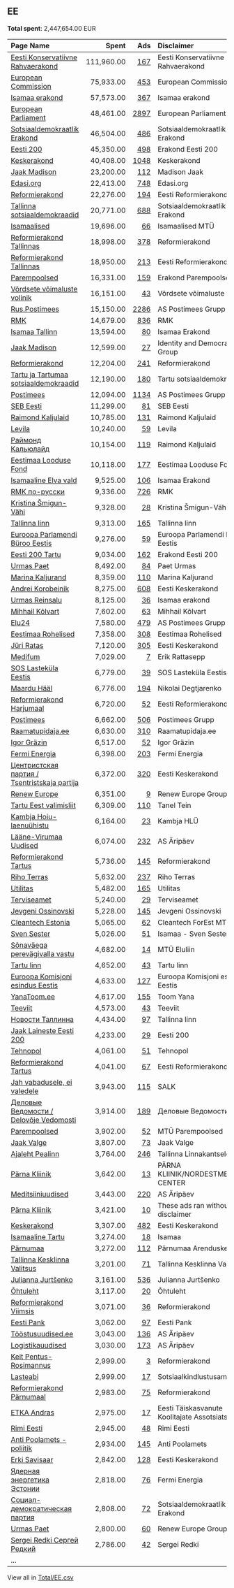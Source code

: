 ## EE
**Total spent**: 2,447,654.00 EUR

|Page Name|Spent|Ads|Disclaimer|
|:---|---:|---:|:---|
|[Eesti Konservatiivne Rahvaerakond](https://www.facebook.com/671308106236480)|111,960.00|[167](https://www.facebook.com/ads/library/?active_status=all&ad_type=political_and_issue_ads&country=EE&view_all_page_id=671308106236480&search_type=page&media_type=all)|Eesti Konservatiivne Rahvaerakond|
|[European Commission](https://www.facebook.com/107898832590939)|75,933.00|[453](https://www.facebook.com/ads/library/?active_status=all&ad_type=political_and_issue_ads&country=EE&view_all_page_id=107898832590939&search_type=page&media_type=all)|European Commission|
|[Isamaa erakond](https://www.facebook.com/321163977576)|57,573.00|[367](https://www.facebook.com/ads/library/?active_status=all&ad_type=political_and_issue_ads&country=EE&view_all_page_id=321163977576&search_type=page&media_type=all)|Isamaa erakond|
|[European Parliament](https://www.facebook.com/178362315106)|48,461.00|[2897](https://www.facebook.com/ads/library/?active_status=all&ad_type=political_and_issue_ads&country=EE&view_all_page_id=178362315106&search_type=page&media_type=all)|European Parliament|
|[Sotsiaaldemokraatlik Erakond](https://www.facebook.com/123310201026539)|46,504.00|[486](https://www.facebook.com/ads/library/?active_status=all&ad_type=political_and_issue_ads&country=EE&view_all_page_id=123310201026539&search_type=page&media_type=all)|Sotsiaaldemokraatlik Erakond|
|[Eesti 200](https://www.facebook.com/377562219398154)|45,350.00|[498](https://www.facebook.com/ads/library/?active_status=all&ad_type=political_and_issue_ads&country=EE&view_all_page_id=377562219398154&search_type=page&media_type=all)|Erakond Eesti 200|
|[Keskerakond](https://www.facebook.com/161252453921396)|40,408.00|[1048](https://www.facebook.com/ads/library/?active_status=all&ad_type=political_and_issue_ads&country=EE&view_all_page_id=161252453921396&search_type=page&media_type=all)|Keskerakond|
|[Jaak Madison](https://www.facebook.com/536519246456733)|23,200.00|[112](https://www.facebook.com/ads/library/?active_status=all&ad_type=political_and_issue_ads&country=EE&view_all_page_id=536519246456733&search_type=page&media_type=all)|Madison Jaak|
|[Edasi.org](https://www.facebook.com/165505543854570)|22,413.00|[748](https://www.facebook.com/ads/library/?active_status=all&ad_type=political_and_issue_ads&country=EE&view_all_page_id=165505543854570&search_type=page&media_type=all)|Edasi.org|
|[Reformierakond](https://www.facebook.com/80124492882)|22,276.00|[194](https://www.facebook.com/ads/library/?active_status=all&ad_type=political_and_issue_ads&country=EE&view_all_page_id=80124492882&search_type=page&media_type=all)|Eesti Reformierakond|
|[Tallinna sotsiaaldemokraadid](https://www.facebook.com/161176093911640)|20,771.00|[688](https://www.facebook.com/ads/library/?active_status=all&ad_type=political_and_issue_ads&country=EE&view_all_page_id=161176093911640&search_type=page&media_type=all)|Sotsiaaldemokraatlik Erakond|
|[Isamaalised](https://www.facebook.com/105855061351311)|19,696.00|[66](https://www.facebook.com/ads/library/?active_status=all&ad_type=political_and_issue_ads&country=EE&view_all_page_id=105855061351311&search_type=page&media_type=all)|Isamaalised MTÜ|
|[Reformierakond Tallinnas](https://www.facebook.com/597669946998762)|18,998.00|[378](https://www.facebook.com/ads/library/?active_status=all&ad_type=political_and_issue_ads&country=EE&view_all_page_id=597669946998762&search_type=page&media_type=all)|Reformierakond|
|[Reformierakond Tallinnas](https://www.facebook.com/597669946998762)|18,950.00|[213](https://www.facebook.com/ads/library/?active_status=all&ad_type=political_and_issue_ads&country=EE&view_all_page_id=597669946998762&search_type=page&media_type=all)|Eesti Reformierakond|
|[Parempoolsed](https://www.facebook.com/102556191461116)|16,331.00|[159](https://www.facebook.com/ads/library/?active_status=all&ad_type=political_and_issue_ads&country=EE&view_all_page_id=102556191461116&search_type=page&media_type=all)|Erakond Parempoolsed|
|[Võrdsete võimaluste volinik](https://www.facebook.com/100228868142929)|16,151.00|[43](https://www.facebook.com/ads/library/?active_status=all&ad_type=political_and_issue_ads&country=EE&view_all_page_id=100228868142929&search_type=page&media_type=all)|Võrdsete võimaluste volinik|
|[Rus.Postimees](https://www.facebook.com/143433035688531)|15,150.00|[2286](https://www.facebook.com/ads/library/?active_status=all&ad_type=political_and_issue_ads&country=EE&view_all_page_id=143433035688531&search_type=page&media_type=all)|AS Postimees Grupp|
|[RMK](https://www.facebook.com/407479074907)|14,679.00|[836](https://www.facebook.com/ads/library/?active_status=all&ad_type=political_and_issue_ads&country=EE&view_all_page_id=407479074907&search_type=page&media_type=all)|RMK|
|[Isamaa Tallinn](https://www.facebook.com/646902458783744)|13,594.00|[80](https://www.facebook.com/ads/library/?active_status=all&ad_type=political_and_issue_ads&country=EE&view_all_page_id=646902458783744&search_type=page&media_type=all)|Isamaa Erakond|
|[Jaak Madison](https://www.facebook.com/536519246456733)|12,599.00|[27](https://www.facebook.com/ads/library/?active_status=all&ad_type=political_and_issue_ads&country=EE&view_all_page_id=536519246456733&search_type=page&media_type=all)|Identity and Democracy Group|
|[Reformierakond](https://www.facebook.com/80124492882)|12,204.00|[241](https://www.facebook.com/ads/library/?active_status=all&ad_type=political_and_issue_ads&country=EE&view_all_page_id=80124492882&search_type=page&media_type=all)|Reformierakond|
|[Tartu ja Tartumaa sotsiaaldemokraadid](https://www.facebook.com/1451467634864322)|12,190.00|[180](https://www.facebook.com/ads/library/?active_status=all&ad_type=political_and_issue_ads&country=EE&view_all_page_id=1451467634864322&search_type=page&media_type=all)|Tartu sotsiaaldemokraadid|
|[Postimees](https://www.facebook.com/115634898452178)|12,094.00|[1134](https://www.facebook.com/ads/library/?active_status=all&ad_type=political_and_issue_ads&country=EE&view_all_page_id=115634898452178&search_type=page&media_type=all)|AS Postimees Grupp|
|[SEB Eesti](https://www.facebook.com/149700202809)|11,299.00|[81](https://www.facebook.com/ads/library/?active_status=all&ad_type=political_and_issue_ads&country=EE&view_all_page_id=149700202809&search_type=page&media_type=all)|SEB Eesti|
|[Raimond Kaljulaid](https://www.facebook.com/1084372461606422)|10,785.00|[131](https://www.facebook.com/ads/library/?active_status=all&ad_type=political_and_issue_ads&country=EE&view_all_page_id=1084372461606422&search_type=page&media_type=all)|Raimond Kaljulaid|
|[Levila](https://www.facebook.com/102161268031662)|10,240.00|[59](https://www.facebook.com/ads/library/?active_status=all&ad_type=political_and_issue_ads&country=EE&view_all_page_id=102161268031662&search_type=page&media_type=all)|Levila|
|[Раймонд Кальюлайд](https://www.facebook.com/1535510530084119)|10,154.00|[119](https://www.facebook.com/ads/library/?active_status=all&ad_type=political_and_issue_ads&country=EE&view_all_page_id=1535510530084119&search_type=page&media_type=all)|Raimond Kaljulaid|
|[Eestimaa Looduse Fond](https://www.facebook.com/233123435884)|10,118.00|[177](https://www.facebook.com/ads/library/?active_status=all&ad_type=political_and_issue_ads&country=EE&view_all_page_id=233123435884&search_type=page&media_type=all)|Eestimaa Looduse Fond|
|[Isamaaline Elva vald](https://www.facebook.com/102901941972779)|9,525.00|[106](https://www.facebook.com/ads/library/?active_status=all&ad_type=political_and_issue_ads&country=EE&view_all_page_id=102901941972779&search_type=page&media_type=all)|Isamaa Erakond|
|[RMK по-русски](https://www.facebook.com/162244807165070)|9,336.00|[726](https://www.facebook.com/ads/library/?active_status=all&ad_type=political_and_issue_ads&country=EE&view_all_page_id=162244807165070&search_type=page&media_type=all)|RMK|
|[Kristina Šmigun-Vähi](https://www.facebook.com/627440857674196)|9,328.00|[28](https://www.facebook.com/ads/library/?active_status=all&ad_type=political_and_issue_ads&country=EE&view_all_page_id=627440857674196&search_type=page&media_type=all)|Kristina Šmigun-Vähi|
|[Tallinna linn](https://www.facebook.com/971885476227076)|9,313.00|[165](https://www.facebook.com/ads/library/?active_status=all&ad_type=political_and_issue_ads&country=EE&view_all_page_id=971885476227076&search_type=page&media_type=all)|Tallinna linn|
|[Euroopa Parlamendi Büroo Eestis](https://www.facebook.com/158493618156)|9,276.00|[59](https://www.facebook.com/ads/library/?active_status=all&ad_type=political_and_issue_ads&country=EE&view_all_page_id=158493618156&search_type=page&media_type=all)|Euroopa Parlamendi Büroo Eestis|
|[Eesti 200 Tartu](https://www.facebook.com/106889421000517)|9,034.00|[162](https://www.facebook.com/ads/library/?active_status=all&ad_type=political_and_issue_ads&country=EE&view_all_page_id=106889421000517&search_type=page&media_type=all)|Erakond Eesti 200|
|[Urmas Paet](https://www.facebook.com/223092011815453)|8,492.00|[84](https://www.facebook.com/ads/library/?active_status=all&ad_type=political_and_issue_ads&country=EE&view_all_page_id=223092011815453&search_type=page&media_type=all)|Paet Urmas|
|[Marina Kaljurand](https://www.facebook.com/651496914998204)|8,359.00|[110](https://www.facebook.com/ads/library/?active_status=all&ad_type=political_and_issue_ads&country=EE&view_all_page_id=651496914998204&search_type=page&media_type=all)|Marina Kaljurand|
|[Andrei Korobeinik](https://www.facebook.com/625329771243439)|8,275.00|[608](https://www.facebook.com/ads/library/?active_status=all&ad_type=political_and_issue_ads&country=EE&view_all_page_id=625329771243439&search_type=page&media_type=all)|Eesti Keskerakond|
|[Urmas Reinsalu](https://www.facebook.com/503635753156660)|8,125.00|[36](https://www.facebook.com/ads/library/?active_status=all&ad_type=political_and_issue_ads&country=EE&view_all_page_id=503635753156660&search_type=page&media_type=all)|Isamaa erakond|
|[Mihhail Kõlvart](https://www.facebook.com/126693994065708)|7,602.00|[63](https://www.facebook.com/ads/library/?active_status=all&ad_type=political_and_issue_ads&country=EE&view_all_page_id=126693994065708&search_type=page&media_type=all)|Mihhail Kõlvart|
|[Elu24](https://www.facebook.com/115982931763745)|7,580.00|[479](https://www.facebook.com/ads/library/?active_status=all&ad_type=political_and_issue_ads&country=EE&view_all_page_id=115982931763745&search_type=page&media_type=all)|AS Postimees Grupp|
|[Eestimaa Rohelised](https://www.facebook.com/109605679062900)|7,358.00|[308](https://www.facebook.com/ads/library/?active_status=all&ad_type=political_and_issue_ads&country=EE&view_all_page_id=109605679062900&search_type=page&media_type=all)|Eestimaa Rohelised|
|[Jüri Ratas](https://www.facebook.com/419827918155173)|7,120.00|[305](https://www.facebook.com/ads/library/?active_status=all&ad_type=political_and_issue_ads&country=EE&view_all_page_id=419827918155173&search_type=page&media_type=all)|Eesti Keskerakond|
|[Medifum](https://www.facebook.com/108132487505042)|7,029.00|[7](https://www.facebook.com/ads/library/?active_status=all&ad_type=political_and_issue_ads&country=EE&view_all_page_id=108132487505042&search_type=page&media_type=all)|Erik Rattasepp|
|[SOS Lasteküla Eestis](https://www.facebook.com/115872361773420)|6,779.00|[39](https://www.facebook.com/ads/library/?active_status=all&ad_type=political_and_issue_ads&country=EE&view_all_page_id=115872361773420&search_type=page&media_type=all)|SOS Lasteküla Eestis|
|[Maardu Hääl](https://www.facebook.com/108255437477996)|6,776.00|[194](https://www.facebook.com/ads/library/?active_status=all&ad_type=political_and_issue_ads&country=EE&view_all_page_id=108255437477996&search_type=page&media_type=all)|Nikolai Degtjarenko|
|[Reformierakond Harjumaal](https://www.facebook.com/207815253105660)|6,720.00|[52](https://www.facebook.com/ads/library/?active_status=all&ad_type=political_and_issue_ads&country=EE&view_all_page_id=207815253105660&search_type=page&media_type=all)|Eesti Reformierakond|
|[Postimees](https://www.facebook.com/115634898452178)|6,662.00|[506](https://www.facebook.com/ads/library/?active_status=all&ad_type=political_and_issue_ads&country=EE&view_all_page_id=115634898452178&search_type=page&media_type=all)|Postimees Grupp|
|[Raamatupidaja.ee](https://www.facebook.com/114004685304193)|6,630.00|[310](https://www.facebook.com/ads/library/?active_status=all&ad_type=political_and_issue_ads&country=EE&view_all_page_id=114004685304193&search_type=page&media_type=all)|Raamatupidaja.ee|
|[Igor Gräzin](https://www.facebook.com/339367456669277)|6,517.00|[52](https://www.facebook.com/ads/library/?active_status=all&ad_type=political_and_issue_ads&country=EE&view_all_page_id=339367456669277&search_type=page&media_type=all)|Igor Gräzin|
|[Fermi Energia](https://www.facebook.com/468873137208405)|6,398.00|[203](https://www.facebook.com/ads/library/?active_status=all&ad_type=political_and_issue_ads&country=EE&view_all_page_id=468873137208405&search_type=page&media_type=all)|Fermi Energia|
|[Центристская партия / Tsentristskaja partija](https://www.facebook.com/1380694195285538)|6,372.00|[320](https://www.facebook.com/ads/library/?active_status=all&ad_type=political_and_issue_ads&country=EE&view_all_page_id=1380694195285538&search_type=page&media_type=all)|Eesti Keskerakond|
|[Renew Europe](https://www.facebook.com/123910440019)|6,351.00|[9](https://www.facebook.com/ads/library/?active_status=all&ad_type=political_and_issue_ads&country=EE&view_all_page_id=123910440019&search_type=page&media_type=all)|Renew Europe Group|
|[Tartu Eest valimisliit](https://www.facebook.com/1109453782417810)|6,309.00|[110](https://www.facebook.com/ads/library/?active_status=all&ad_type=political_and_issue_ads&country=EE&view_all_page_id=1109453782417810&search_type=page&media_type=all)|Tanel Tein|
|[Kambja Hoiu-laenuühistu](https://www.facebook.com/668283139863407)|6,164.00|[23](https://www.facebook.com/ads/library/?active_status=all&ad_type=political_and_issue_ads&country=EE&view_all_page_id=668283139863407&search_type=page&media_type=all)|Kambja HLÜ|
|[Lääne-Virumaa Uudised](https://www.facebook.com/107782984790166)|6,074.00|[232](https://www.facebook.com/ads/library/?active_status=all&ad_type=political_and_issue_ads&country=EE&view_all_page_id=107782984790166&search_type=page&media_type=all)|AS Äripäev|
|[Reformierakond Tartus](https://www.facebook.com/466885806670211)|5,736.00|[145](https://www.facebook.com/ads/library/?active_status=all&ad_type=political_and_issue_ads&country=EE&view_all_page_id=466885806670211&search_type=page&media_type=all)|Reformierakond|
|[Riho Terras](https://www.facebook.com/2217643278496367)|5,632.00|[237](https://www.facebook.com/ads/library/?active_status=all&ad_type=political_and_issue_ads&country=EE&view_all_page_id=2217643278496367&search_type=page&media_type=all)|Riho Terras|
|[Utilitas](https://www.facebook.com/191048954816233)|5,482.00|[165](https://www.facebook.com/ads/library/?active_status=all&ad_type=political_and_issue_ads&country=EE&view_all_page_id=191048954816233&search_type=page&media_type=all)|Utilitas|
|[Terviseamet](https://www.facebook.com/293479953999016)|5,240.00|[29](https://www.facebook.com/ads/library/?active_status=all&ad_type=political_and_issue_ads&country=EE&view_all_page_id=293479953999016&search_type=page&media_type=all)|Terviseamet|
|[Jevgeni Ossinovski](https://www.facebook.com/117593944980769)|5,228.00|[145](https://www.facebook.com/ads/library/?active_status=all&ad_type=political_and_issue_ads&country=EE&view_all_page_id=117593944980769&search_type=page&media_type=all)|Jevgeni Ossinovski|
|[Cleantech Estonia](https://www.facebook.com/1669480636672455)|5,065.00|[62](https://www.facebook.com/ads/library/?active_status=all&ad_type=political_and_issue_ads&country=EE&view_all_page_id=1669480636672455&search_type=page&media_type=all)|Cleantech ForEst MTÜ|
|[Sven Sester](https://www.facebook.com/1478522815530132)|5,026.00|[51](https://www.facebook.com/ads/library/?active_status=all&ad_type=political_and_issue_ads&country=EE&view_all_page_id=1478522815530132&search_type=page&media_type=all)|Isamaa - Sven Sester|
|[Sõnaväega perevägivalla vastu](https://www.facebook.com/100341152442171)|4,682.00|[14](https://www.facebook.com/ads/library/?active_status=all&ad_type=political_and_issue_ads&country=EE&view_all_page_id=100341152442171&search_type=page&media_type=all)|MTÜ Eluliin|
|[Tartu linn](https://www.facebook.com/170821139207)|4,652.00|[43](https://www.facebook.com/ads/library/?active_status=all&ad_type=political_and_issue_ads&country=EE&view_all_page_id=170821139207&search_type=page&media_type=all)|Tartu linn|
|[Euroopa Komisjoni esindus Eestis](https://www.facebook.com/131942593914)|4,633.00|[127](https://www.facebook.com/ads/library/?active_status=all&ad_type=political_and_issue_ads&country=EE&view_all_page_id=131942593914&search_type=page&media_type=all)|Euroopa Komisjoni esindus Eestis|
|[YanaToom.ee](https://www.facebook.com/2367048563336709)|4,617.00|[155](https://www.facebook.com/ads/library/?active_status=all&ad_type=political_and_issue_ads&country=EE&view_all_page_id=2367048563336709&search_type=page&media_type=all)|Toom Yana|
|[Teeviit](https://www.facebook.com/112544832109986)|4,573.00|[43](https://www.facebook.com/ads/library/?active_status=all&ad_type=political_and_issue_ads&country=EE&view_all_page_id=112544832109986&search_type=page&media_type=all)|Teeviit|
|[Новости Таллинна](https://www.facebook.com/761617300679193)|4,434.00|[97](https://www.facebook.com/ads/library/?active_status=all&ad_type=political_and_issue_ads&country=EE&view_all_page_id=761617300679193&search_type=page&media_type=all)|Tallinna linn|
|[Jaak Laineste Eesti 200](https://www.facebook.com/2347656258843926)|4,233.00|[29](https://www.facebook.com/ads/library/?active_status=all&ad_type=political_and_issue_ads&country=EE&view_all_page_id=2347656258843926&search_type=page&media_type=all)|Eesti 200|
|[Tehnopol](https://www.facebook.com/153831901296665)|4,061.00|[51](https://www.facebook.com/ads/library/?active_status=all&ad_type=political_and_issue_ads&country=EE&view_all_page_id=153831901296665&search_type=page&media_type=all)|Tehnopol|
|[Reformierakond Tartus](https://www.facebook.com/466885806670211)|4,041.00|[67](https://www.facebook.com/ads/library/?active_status=all&ad_type=political_and_issue_ads&country=EE&view_all_page_id=466885806670211&search_type=page&media_type=all)|Eesti Reformierakond|
|[Jah vabadusele, ei valedele](https://www.facebook.com/1959753937483931)|3,943.00|[115](https://www.facebook.com/ads/library/?active_status=all&ad_type=political_and_issue_ads&country=EE&view_all_page_id=1959753937483931&search_type=page&media_type=all)|SALK|
|[Деловые Ведомости / Delovõje Vedomosti](https://www.facebook.com/172201122878662)|3,914.00|[189](https://www.facebook.com/ads/library/?active_status=all&ad_type=political_and_issue_ads&country=EE&view_all_page_id=172201122878662&search_type=page&media_type=all)|Деловые Ведомости|
|[Parempoolsed](https://www.facebook.com/102556191461116)|3,902.00|[52](https://www.facebook.com/ads/library/?active_status=all&ad_type=political_and_issue_ads&country=EE&view_all_page_id=102556191461116&search_type=page&media_type=all)|MTÜ Parempoolsed|
|[Jaak Valge](https://www.facebook.com/1037193359795251)|3,807.00|[73](https://www.facebook.com/ads/library/?active_status=all&ad_type=political_and_issue_ads&country=EE&view_all_page_id=1037193359795251&search_type=page&media_type=all)|Jaak Valge|
|[Ajaleht Pealinn](https://www.facebook.com/877169915631595)|3,764.00|[246](https://www.facebook.com/ads/library/?active_status=all&ad_type=political_and_issue_ads&country=EE&view_all_page_id=877169915631595&search_type=page&media_type=all)|Tallinna Linnakantselei|
|[Pärna Kliinik](https://www.facebook.com/483401811674537)|3,642.00|[13](https://www.facebook.com/ads/library/?active_status=all&ad_type=political_and_issue_ads&country=EE&view_all_page_id=483401811674537&search_type=page&media_type=all)|PÄRNA KLIINIK/NORDESTMEDICAL CENTER|
|[Meditsiiniuudised](https://www.facebook.com/440576492694989)|3,443.00|[220](https://www.facebook.com/ads/library/?active_status=all&ad_type=political_and_issue_ads&country=EE&view_all_page_id=440576492694989&search_type=page&media_type=all)|AS Äripäev|
|[Pärna Kliinik](https://www.facebook.com/483401811674537)|3,421.00|[10](https://www.facebook.com/ads/library/?active_status=all&ad_type=political_and_issue_ads&country=EE&view_all_page_id=483401811674537&search_type=page&media_type=all)|These ads ran without a disclaimer|
|[Keskerakond](https://www.facebook.com/161252453921396)|3,307.00|[482](https://www.facebook.com/ads/library/?active_status=all&ad_type=political_and_issue_ads&country=EE&view_all_page_id=161252453921396&search_type=page&media_type=all)|Eesti Keskerakond|
|[Isamaaline Tartu](https://www.facebook.com/434315750061904)|3,274.00|[18](https://www.facebook.com/ads/library/?active_status=all&ad_type=political_and_issue_ads&country=EE&view_all_page_id=434315750061904&search_type=page&media_type=all)|Isamaa|
|[Pärnumaa](https://www.facebook.com/2031543620467797)|3,272.00|[112](https://www.facebook.com/ads/library/?active_status=all&ad_type=political_and_issue_ads&country=EE&view_all_page_id=2031543620467797&search_type=page&media_type=all)|Pärnumaa Arenduskeskus|
|[Tallinna Kesklinna Valitsus](https://www.facebook.com/225617150834794)|3,201.00|[71](https://www.facebook.com/ads/library/?active_status=all&ad_type=political_and_issue_ads&country=EE&view_all_page_id=225617150834794&search_type=page&media_type=all)|Tallinna Kesklinna Valitsus|
|[Julianna Jurtšenko](https://www.facebook.com/106297677502536)|3,161.00|[536](https://www.facebook.com/ads/library/?active_status=all&ad_type=political_and_issue_ads&country=EE&view_all_page_id=106297677502536&search_type=page&media_type=all)|Julianna Jurtšenko|
|[Õhtuleht](https://www.facebook.com/256434472932)|3,117.00|[20](https://www.facebook.com/ads/library/?active_status=all&ad_type=political_and_issue_ads&country=EE&view_all_page_id=256434472932&search_type=page&media_type=all)|Õhtuleht|
|[Reformierakond Viimsis](https://www.facebook.com/286173658457567)|3,071.00|[36](https://www.facebook.com/ads/library/?active_status=all&ad_type=political_and_issue_ads&country=EE&view_all_page_id=286173658457567&search_type=page&media_type=all)|Reformierakond|
|[Eesti Pank](https://www.facebook.com/471684969530551)|3,062.00|[97](https://www.facebook.com/ads/library/?active_status=all&ad_type=political_and_issue_ads&country=EE&view_all_page_id=471684969530551&search_type=page&media_type=all)|Eesti Pank|
|[Tööstusuudised.ee](https://www.facebook.com/1473173919576991)|3,043.00|[136](https://www.facebook.com/ads/library/?active_status=all&ad_type=political_and_issue_ads&country=EE&view_all_page_id=1473173919576991&search_type=page&media_type=all)|AS Äripäev|
|[Logistikauudised](https://www.facebook.com/204385319601031)|3,030.00|[173](https://www.facebook.com/ads/library/?active_status=all&ad_type=political_and_issue_ads&country=EE&view_all_page_id=204385319601031&search_type=page&media_type=all)|AS Äripäev|
|[Keit Pentus-Rosimannus](https://www.facebook.com/111087996256665)|2,999.00|[3](https://www.facebook.com/ads/library/?active_status=all&ad_type=political_and_issue_ads&country=EE&view_all_page_id=111087996256665&search_type=page&media_type=all)|Reformierakond|
|[Lasteabi](https://www.facebook.com/130856533593837)|2,999.00|[17](https://www.facebook.com/ads/library/?active_status=all&ad_type=political_and_issue_ads&country=EE&view_all_page_id=130856533593837&search_type=page&media_type=all)|Sotsiaalkindlustusamet|
|[Reformierakond Pärnumaal](https://www.facebook.com/159481287409444)|2,983.00|[75](https://www.facebook.com/ads/library/?active_status=all&ad_type=political_and_issue_ads&country=EE&view_all_page_id=159481287409444&search_type=page&media_type=all)|Reformierakond|
|[ETKA Andras](https://www.facebook.com/1503540286558083)|2,975.00|[17](https://www.facebook.com/ads/library/?active_status=all&ad_type=political_and_issue_ads&country=EE&view_all_page_id=1503540286558083&search_type=page&media_type=all)|Eesti Täiskasvanute Koolitajate Assotsiatsioon|
|[Rimi Eesti](https://www.facebook.com/217485440760)|2,945.00|[48](https://www.facebook.com/ads/library/?active_status=all&ad_type=political_and_issue_ads&country=EE&view_all_page_id=217485440760&search_type=page&media_type=all)|Rimi Eesti|
|[Anti Poolamets - poliitik](https://www.facebook.com/1532805486974348)|2,934.00|[145](https://www.facebook.com/ads/library/?active_status=all&ad_type=political_and_issue_ads&country=EE&view_all_page_id=1532805486974348&search_type=page&media_type=all)|Anti Poolamets|
|[Erki Savisaar](https://www.facebook.com/326940990843491)|2,842.00|[128](https://www.facebook.com/ads/library/?active_status=all&ad_type=political_and_issue_ads&country=EE&view_all_page_id=326940990843491&search_type=page&media_type=all)|Eesti Keskerakond|
|[Ядерная энергетика Эстонии](https://www.facebook.com/109504878012353)|2,818.00|[76](https://www.facebook.com/ads/library/?active_status=all&ad_type=political_and_issue_ads&country=EE&view_all_page_id=109504878012353&search_type=page&media_type=all)|Fermi Energia|
|[Социал-демократическая партия](https://www.facebook.com/383403508369488)|2,808.00|[72](https://www.facebook.com/ads/library/?active_status=all&ad_type=political_and_issue_ads&country=EE&view_all_page_id=383403508369488&search_type=page&media_type=all)|Sotsiaaldemokraatlik Erakond|
|[Urmas Paet](https://www.facebook.com/223092011815453)|2,800.00|[60](https://www.facebook.com/ads/library/?active_status=all&ad_type=political_and_issue_ads&country=EE&view_all_page_id=223092011815453&search_type=page&media_type=all)|Renew Europe Group|
|[Sergei Redki Сергей Редкий](https://www.facebook.com/103764607908619)|2,786.00|[42](https://www.facebook.com/ads/library/?active_status=all&ad_type=political_and_issue_ads&country=EE&view_all_page_id=103764607908619&search_type=page&media_type=all)|Sergei Redki|
|...||||

View all in [Total/EE.csv](../../MetaData/Total/EE.csv)
